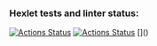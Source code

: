 ### Hexlet tests and linter status:
[![Actions Status](https://github.com/kirill-ezhov/python-project-49/workflows/hexlet-check/badge.svg)](https://github.com/kirill-ezhov/python-project-49/actions)
[![Actions Status](https://github.com/kirill-ezhov/python-project-49/workflows/hexlet-check/badge.svg)](https://github.com/kirill-ezhov/python-project-49/actions)
[](<script async id="asciicast-u4VM4sQqWk1vkZmA27yvByurS" src="https://asciinema.org/a/u4VM4sQqWk1vkZmA27yvByurS.js"></script>)
